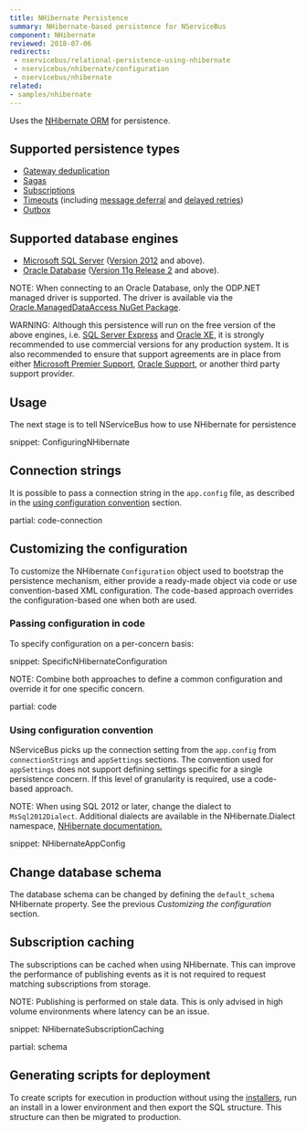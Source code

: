 ```yaml
---
title: NHibernate Persistence
summary: NHibernate-based persistence for NServiceBus
component: NHibernate
reviewed: 2018-07-06
redirects:
 - nservicebus/relational-persistence-using-nhibernate
 - nservicebus/nhibernate/configuration
 - nservicebus/nhibernate
related:
- samples/nhibernate
---
```


Uses the [NHibernate ORM](http://nhibernate.info/) for persistence.


## Supported persistence types

 * [Gateway deduplication](/nservicebus/gateway/)
 * [Sagas](/nservicebus/sagas/)
 * [Subscriptions](/nservicebus/messaging/publish-subscribe/)
 * [Timeouts](/nservicebus/sagas/timeouts.md) (including [message deferral](/nservicebus/messaging/delayed-delivery.md) and [delayed retries](/nservicebus/recoverability/#delayed-retries))
 * [Outbox](/nservicebus/outbox/)


## Supported database engines

 * [Microsoft SQL Server](https://www.microsoft.com/en-au/sql-server/) ([Version 2012](https://docs.microsoft.com/en-us/sql/release-notes/sql-server-2012-release-notes) and above).
 * [Oracle Database](https://www.oracle.com/database/index.html) ([Version 11g Release 2](https://docs.oracle.com/cd/E11882_01/readmes.112/e41331/chapter11204.htm) and above).


NOTE: When connecting to an Oracle Database, only the ODP.NET managed driver is supported. The driver is available via the [Oracle.ManagedDataAccess NuGet Package](https://www.nuget.org/packages/Oracle.ManagedDataAccess).

WARNING: Although this persistence will run on the free version of the above engines, i.e. [SQL Server Express](https://www.microsoft.com/en-au/sql-server/sql-server-editions-express) and [Oracle XE](http://www.oracle.com/technetwork/database/database-technologies/express-edition/overview/index.html), it is strongly recommended to use commercial versions for any production system. It is also recommended to ensure that support agreements are in place from either [Microsoft Premier Support](https://www.microsoft.com/en-us/microsoftservices/support.aspx), [Oracle Support](https://www.oracle.com/support/index.html), or another third party support provider.


## Usage

The next stage is to tell NServiceBus how to use NHibernate for persistence

snippet: ConfiguringNHibernate


## Connection strings

It is possible to pass a connection string in the `app.config` file, as described in the [using configuration convention](/persistence/nhibernate/#customizing-the-configuration-using-configuration-convention) section.


partial: code-connection


## Customizing the configuration

To customize the NHibernate `Configuration` object used to bootstrap the persistence mechanism, either provide a ready-made object via code or use convention-based XML configuration. The code-based approach overrides the configuration-based one when both are used.


### Passing configuration in code

To specify configuration on a per-concern basis:

snippet: SpecificNHibernateConfiguration

NOTE: Combine both approaches to define a common configuration and override it for one specific concern.

partial: code


### Using configuration convention

NServiceBus picks up the connection setting from the `app.config` from `connectionStrings` and `appSettings` sections. The convention used for `appSettings` does not support defining settings specific for a single persistence concern. If this level of granularity is required, use a code-based approach.

NOTE: When using SQL 2012 or later, change the dialect to `MsSql2012Dialect`. Additional dialects are available in the NHibernate.Dialect namespace, [NHibernate documentation.](http://nhibernate.info/doc/)

snippet: NHibernateAppConfig


## Change database schema

The database schema can be changed by defining the `default_schema` NHibernate property. See the previous *Customizing the configuration* section.


## Subscription caching

The subscriptions can be cached when using NHibernate. This can improve the performance of publishing events as it is not required to request matching subscriptions from storage.

NOTE: Publishing is performed on stale data. This is only advised in high volume environments where latency can be an issue.

snippet: NHibernateSubscriptionCaching


partial: schema


## Generating scripts for deployment

To create scripts for execution in production without using the [installers](/nservicebus/operations/installers.md), run an install in a lower environment and then export the SQL structure. This structure can then be migrated to production.
